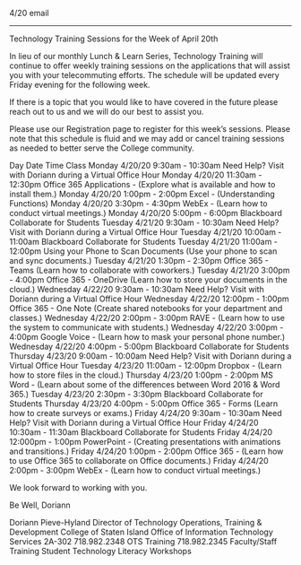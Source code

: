 4/20 email

----

Technology Training Sessions for the Week of April 20th
 
In lieu of our monthly Lunch & Learn Series, Technology Training will continue to offer weekly training sessions on the applications that will assist you with your telecommuting efforts.  The schedule will be updated every Friday evening for the following week.
 
If there is a topic that you would like to have covered in the future please reach out to us and we will do our best to assist you.
 
Please use our Registration page to register for this week’s sessions.  Please note that this schedule is fluid and we may add or cancel training sessions as needed to better serve the College community.
 
Day
Date
Time
Class
Monday
4/20/20
9:30am - 10:30am
Need Help? Visit with Doriann during a Virtual Office Hour
Monday
4/20/20
11:30am - 12:30pm
Office 365 Applications - (Explore what is available and how to install them.)
Monday
4/20/20
1:00pm - 2:00pm
Excel - (Understanding Functions)
Monday
4/20/20
3:30pm - 4:30pm
WebEx - (Learn how to conduct virtual meetings.)
Monday
4/20/20
5:00pm - 6:00pm
Blackboard Collaborate for Students
Tuesday
4/21/20
9:30am - 10:30am
Need Help? Visit with Doriann during a Virtual Office Hour
Tuesday
4/21/20
10:00am - 11:00am
Blackboard Collaborate for Students
Tuesday
4/21/20
11:00am - 12:00pm
Using your Phone to Scan Documents (Use your phone to scan and sync documents.)
Tuesday
4/21/20
1:30pm - 2:30pm
Office 365 - Teams (Learn how to collaborate with coworkers.)
Tuesday
4/21/20
3:00pm - 4:00pm
Office 365 - OneDrive (Learn how to store your documents in the cloud.)
Wednesday
4/22/20
9:30am - 10:30am
Need Help? Visit with Doriann during a Virtual Office Hour
Wednesday
4/22/20
12:00pm - 1:00pm
Office 365 - One Note (Create shared notebooks for your department and classes.)
Wednesday
4/22/20
2:00pm - 3:00pm
RAVE - (Learn how to use the system to communicate with students.)
Wednesday
4/22/20
3:00pm - 4:00pm
Google Voice - (Learn how to mask your personal phone number.)
Wednesday
4/22/20
4:00pm - 5:00pm
Blackboard Collaborate for Students
Thursday
4/23/20
9:00am - 10:00am
Need Help? Visit with Doriann during a Virtual Office Hour
Tuesday
4/23/20
11:00am - 12:00pm
Dropbox - (Learn how to store files in the cloud.)
Thursday
4/23/20
1:00pm - 2:00pm
MS Word - (Learn about some of the differences between Word 2016 & Word 365.)
Tuesday
4/23/20
2:30pm - 3:30pm
Blackboard Collaborate for Students
Thursday
4/23/20
4:00pm - 5:00pm
Office 365 - Forms (Learn how to create surveys or exams.)
Friday
4/24/20
9:30am - 10:30am
Need Help? Visit with Doriann during a Virtual Office Hour
Friday
4/24/20
10:30am - 11:30am
Blackboard Collaborate for Students
Friday
4/24/20
12:000pm - 1:00pm
PowerPoint - (Creating presentations with animations and transitions.)
Friday
4/24/20
1:00pm - 2:00pm
Office 365 - (Learn how to use Office 365 to collaborate on Office documents.)
Friday
4/24/20
2:00pm - 3:00pm
WebEx - (Learn how to conduct virtual meetings.)
 
 
We look forward to working with you.
 
Be Well,
Doriann
 
Doriann Pieve-Hyland
Director of Technology Operations, Training & Development
College of Staten Island
Office of Information Technology Services
2A-302
718.982.2348
OTS Training 718.982.2345
Faculty/Staff Training
Student Technology Literacy Workshops
 
